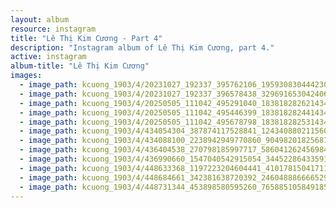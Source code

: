 ```yaml
---
layout: album
resource: instagram
title: "Lê Thị Kim Cương - Part 4"
description: "Instagram album of Lê Thị Kim Cương, part 4."
active: instagram
album-title: "Lê Thị Kim Cương"
images:
  - image_path: kcuong_1903/4/20231027_192337_395762106_1959308304442307_2066282576683005253_n.jpg
  - image_path: kcuong_1903/4/20231027_192337_396578438_329691653042406_4115132114501324489_n.jpg
  - image_path: kcuong_1903/4/20250505_111042_495291040_18381828262143480_281155869639547112_n.jpg
  - image_path: kcuong_1903/4/20250505_111042_495446399_18381828244143480_1680575782956888457_n.jpg
  - image_path: kcuong_1903/4/20250505_111042_495678798_18381828253143480_5087876309411911698_n.jpg
  - image_path: kcuong_1903/4/434054304_387874117528841_1243408802115603785_n.jpg
  - image_path: kcuong_1903/4/434088100_2238942949770860_9049820182568759313_n.jpg
  - image_path: kcuong_1903/4/436404538_270798185997717_5860412624569849938_n.jpg
  - image_path: kcuong_1903/4/436990660_1547040542915054_3445228643359134151_n.jpg
  - image_path: kcuong_1903/4/448633368_1197223204604441_4101781504171194475_n.jpg
  - image_path: kcuong_1903/4/448684661_342381638720392_2460488866665298813_n.jpg
  - image_path: kcuong_1903/4/448731344_453898580595260_7658851058491856075_n.jpg
---
```

